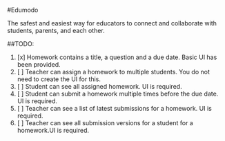 #Edumodo

The safest and easiest way for educators to connect and collaborate with students, parents, and each other.


##TODO:
1. [x] Homework contains a title, a question and a due date. Basic UI has been provided.
2. [ ] Teacher can assign a homework to multiple students. You do not need to create the UI for this.
3. [ ] Student can see all assigned homework. UI is required.
4. [ ] Student can submit a homework multiple times before the due date. UI is required.
5. [ ] Teacher can see a list of latest submissions for a homework. UI is required.
6. [ ] Teacher can see all submission versions for a student for a homework.UI is required.



